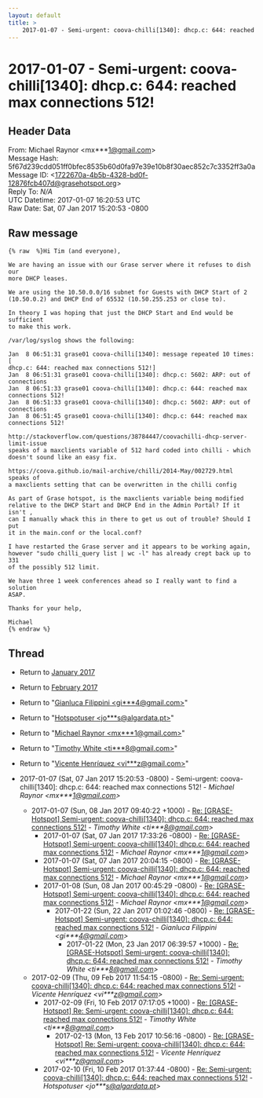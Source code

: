 ```yaml
---
layout: default
title: >
    2017-01-07 - Semi-urgent: coova-chilli[1340]: dhcp.c: 644: reached max connections 512!
---
```


# 2017-01-07 - Semi-urgent: coova-chilli[1340]: dhcp.c: 644: reached max connections 512!

## Header Data

From: Michael Raynor \<mx***1@gmail.com\><br>
Message Hash: 5f67d239cdd051ff0bfec8535b60d0fa97e39e10b8f30aec852c7c3352ff3a0a<br>
Message ID: \<1722670a-4b5b-4328-bd0f-12876fcb407d@grasehotspot.org\><br>
Reply To: _N/A_<br>
UTC Datetime: 2017-01-07 16:20:53 UTC<br>
Raw Date: Sat, 07 Jan 2017 15:20:53 -0800<br>

## Raw message

```
{% raw  %}Hi Tim (and everyone),

We are having an issue with our Grase server where it refuses to dish our 
more DHCP leases.

We are using the 10.50.0.0/16 subnet for Guests with DHCP Start of 2 
(10.50.0.2) and DHCP End of 65532 (10.50.255.253 or close to).

In theory I was hoping that just the DHCP Start and End would be sufficient 
to make this work.

/var/log/syslog shows the following:

Jan  8 06:51:31 grase01 coova-chilli[1340]: message repeated 10 times: [ 
dhcp.c: 644: reached max connections 512!]
Jan  8 06:51:31 grase01 coova-chilli[1340]: dhcp.c: 5602: ARP: out of 
connections
Jan  8 06:51:33 grase01 coova-chilli[1340]: dhcp.c: 644: reached max 
connections 512!
Jan  8 06:51:33 grase01 coova-chilli[1340]: dhcp.c: 5602: ARP: out of 
connections
Jan  8 06:51:45 grase01 coova-chilli[1340]: dhcp.c: 644: reached max 
connections 512!

http://stackoverflow.com/questions/38784447/coovachilli-dhcp-server-limit-issue 
speaks of a maxclients variable of 512 hard coded into chilli - which 
doesn't sound like an easy fix.

https://coova.github.io/mail-archive/chilli/2014-May/002729.html speaks of 
a maxclients setting that can be overwritten in the chilli config

As part of Grase hotspot, is the maxclients variable being modified 
relative to the DHCP Start and DHCP End in the Admin Portal? If it isn't , 
can I manually whack this in there to get us out of trouble? Should I put 
it in the main.conf or the local.conf?

I have restarted the Grase server and it appears to be working again, 
however "sudo chilli_query list | wc -l" has already crept back up to 331 
of the possibly 512 limit.

We have three 1 week conferences ahead so I really want to find a solution 
ASAP.

Thanks for your help,

Michael
{% endraw %}
```

## Thread

+ Return to [January 2017](/archive/2017/01)
+ Return to [February 2017](/archive/2017/02)

+ Return to "[Gianluca Filippini <gi***4<span>@</span>gmail.com>](/authors/gi___4_at_gmail_com)"
+ Return to "[Hotspotuser <jo***s<span>@</span>algardata.pt>](/authors/jo___s_at_algardata_pt)"
+ Return to "[Michael Raynor <mx***1<span>@</span>gmail.com>](/authors/mx___1_at_gmail_com)"
+ Return to "[Timothy White <ti***8<span>@</span>gmail.com>](/authors/ti___8_at_gmail_com)"
+ Return to "[Vicente Henríquez <vi***z<span>@</span>gmail.com>](/authors/vi___z_at_gmail_com)"

+ 2017-01-07 (Sat, 07 Jan 2017 15:20:53 -0800) - Semi-urgent: coova-chilli[1340]: dhcp.c: 644: reached max connections 512! - _Michael Raynor \<mx***1@gmail.com\>_
  + 2017-01-07 (Sun, 08 Jan 2017 09:40:22 +1000) - [Re: [GRASE-Hotspot] Semi-urgent: coova-chilli[1340]: dhcp.c: 644: reached max connections 512!](/archive/2017/01/e519a15701f17f389f88242c2c6065ba0f9092926cf97e2ac12ba2ef7307fc86) - _Timothy White \<ti***8@gmail.com\>_
    + 2017-01-07 (Sat, 07 Jan 2017 17:33:26 -0800) - [Re: [GRASE-Hotspot] Semi-urgent: coova-chilli[1340]: dhcp.c: 644: reached max connections 512!](/archive/2017/01/9a5d7dc657c6032272ef73f43e1fda547572d87a994dfac876ac3468ddce32ec) - _Michael Raynor \<mx***1@gmail.com\>_
    + 2017-01-07 (Sat, 07 Jan 2017 20:04:15 -0800) - [Re: [GRASE-Hotspot] Semi-urgent: coova-chilli[1340]: dhcp.c: 644: reached max connections 512!](/archive/2017/01/ddd84ded4bc5d8a7fdca8101a68a2d1860790e0f5a6c4a753a88f1b9ee33a613) - _Michael Raynor \<mx***1@gmail.com\>_
    + 2017-01-08 (Sun, 08 Jan 2017 00:45:29 -0800) - [Re: [GRASE-Hotspot] Semi-urgent: coova-chilli[1340]: dhcp.c: 644: reached max connections 512!](/archive/2017/01/a9c0364fb95314351a1682d64826df5eaa04ca06040bec7621871857d5d413af) - _Michael Raynor \<mx***1@gmail.com\>_
      + 2017-01-22 (Sun, 22 Jan 2017 01:02:46 -0800) - [Re: [GRASE-Hotspot] Semi-urgent: coova-chilli[1340]: dhcp.c: 644: reached max connections 512!](/archive/2017/01/6975c44467f3dc4ff6166eeaff382e867d47c3e5757b0e37f04dfd2bfcd48380) - _Gianluca Filippini \<gi***4@gmail.com\>_
        + 2017-01-22 (Mon, 23 Jan 2017 06:39:57 +1000) - [Re: [GRASE-Hotspot] Semi-urgent: coova-chilli[1340]: dhcp.c: 644: reached max connections 512!](/archive/2017/01/aeda698be4a429b033952fe1ac79eff3994b04fca94405fc6673efb7401f9444) - _Timothy White \<ti***8@gmail.com\>_
  + 2017-02-09 (Thu, 09 Feb 2017 11:54:15 -0800) - [Re: Semi-urgent: coova-chilli[1340]: dhcp.c: 644: reached max connections 512!](/archive/2017/02/d377c29bf458ec5b3cf35921f3455ceb1fa360b109983374676010148b7be55f) - _Vicente Henríquez \<vi***z@gmail.com\>_
    + 2017-02-09 (Fri, 10 Feb 2017 07:17:05 +1000) - [Re: [GRASE-Hotspot] Re: Semi-urgent: coova-chilli[1340]: dhcp.c: 644: reached max connections 512!](/archive/2017/02/8b0a99fae72803b5f6233a7005e8c240f35df6da35cf91e1eeba1ce03837f9da) - _Timothy White \<ti***8@gmail.com\>_
      + 2017-02-13 (Mon, 13 Feb 2017 10:56:16 -0800) - [Re: [GRASE-Hotspot] Re: Semi-urgent: coova-chilli[1340]: dhcp.c: 644: reached max connections 512!](/archive/2017/02/f6f551db059616d4186112d1da27f435276cdb98585d368e39523f112c4e00a6) - _Vicente Henríquez \<vi***z@gmail.com\>_
    + 2017-02-10 (Fri, 10 Feb 2017 01:37:44 -0800) - [Re: Semi-urgent: coova-chilli[1340]: dhcp.c: 644: reached max connections 512!](/archive/2017/02/734dd729f394c487f5953191eb7f3e7d370fe85cb8509f584e02e535826c6b51) - _Hotspotuser \<jo***s@algardata.pt\>_

